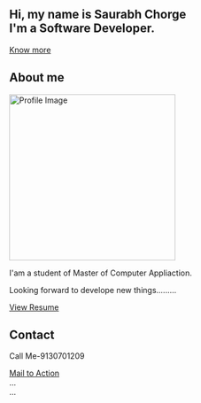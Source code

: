 
<!--Hero Section Start-->
<section id="hero" class="jumbotron">
  <div class="container">
    <h1 class="hero-title load-hidden">
      Hi, my name is <span class="text-color-main">Saurabh Chorge</span>
      <br />
      I'm a Software Developer.
    </h1>
    <p class="hero-cta load-hidden">
      <a rel="noreferrer" class="cta-btn cta-btn--hero" href="#about">
        Know more
      </a>
    </p>
  </div>
</section>
<!--Hero Section Ends-->
<section id="about">
  <div class="container">
    <h2 class="section-title load-hidden">About me</h2>
    <div class="row about-wrapper">
      <div class="col-md-6 col-sm-12">
        <div class="about-wrapper__image load-hidden">
          <img
            alt="Profile Image"
            class="img-fluid rounded shadow-lg"
            height="auto"
            width="300px"
            ![Alt text](https://drive.google.com/file/d/1Tu_QYz0Eaka5eEZZ2ESNixPd_Xapnhfl/view?usp=drive_link)
          />
        </div>
      </div>
      <div class="col-md-6 col-sm-12">
        <div class="about-wrapper__info load-hidden">
          <p class="about-wrapper__info-text">
            I'am a student of Master of Computer Appliaction. 
          </p>
          <p class="about-wrapper__info-text">
            Looking forward to develope new things.........
          </p>
          <span class="d-flex mt-3">
            <a
              rel="noreferrer"
              target="_blank"
              class="cta-btn cta-btn--resume"
              href="https://drive.google.com/file/d/1mGjxHIVqJtjiW6QeEXfQNkcnAaX9O8o1/view?usp=drive_link"
            >
              View Resume
            </a>
          </span>
        </div>
      </div>
    </div>
  </div>
</section>
<!-- /END About Section -->
<!-- **** Contact Section **** -->
<section id="contact">
  <div class="container">
    <h2 class="section-title">Contact</h2>
    <div class="contact-wrapper load-hidden">
      <p class="contact-wrapper__text">Call Me-9130701209</p>
      <a
        rel="noreferrer"
        target="_blank"
        class="cta-btn cta-btn--resume"
        href="mailto:saurabhdc7575@gmail.com"
        >Mail to Action</a
      >
    </div>
  </div>
</section>
<!-- /END Contact Section -->
<footer class="footer navbar-static-bottom">
  ...
  <div class="social-links">
    <a href="#!" target="_blank">
      <i class="fa fa-twitter fa-inverse"></i>
    </a>
    <a href="#!" target="_blank">
      <i class="fa fa-linkedin fa-inverse"></i>
    </a>
    <a href="#!" target="_blank">
      <i class="fa fa-github fa-inverse"></i>
    </a>
  </div>
  ...
</footer>
